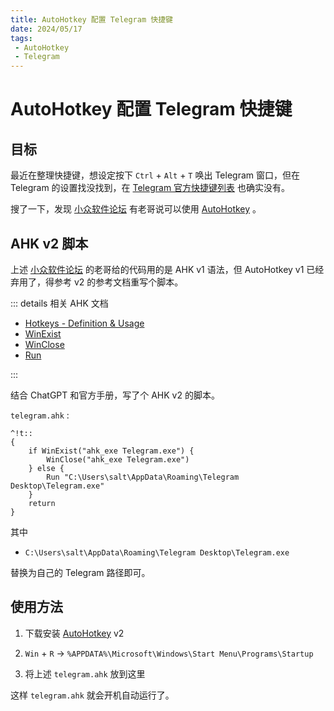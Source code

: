 ```yaml
---
title: AutoHotkey 配置 Telegram 快捷键
date: 2024/05/17
tags: 
 - AutoHotkey
 - Telegram
---
```


# AutoHotkey 配置 Telegram 快捷键

## 目标

最近在整理快捷键，想设定按下 `Ctrl` + `Alt` + `T` 唤出 Telegram 窗口，但在 Telegram 的设置找没找到，在 [Telegram 官方快捷键列表](https://github.com/telegramdesktop/tdesktop/wiki/Keyboard-Shortcuts) 也确实没有。

搜了一下，发现 [小众软件论坛](https://meta.appinn.net/t/topic/34541/8) 有老哥说可以使用 [AutoHotkey](https://www.autohotkey.com/) 。

## AHK v2 脚本

上述 [小众软件论坛](https://meta.appinn.net/t/topic/34541/8) 的老哥给的代码用的是 AHK v1 语法，但 AutoHotkey v1 已经弃用了，得参考 v2 的参考文档重写个脚本。

::: details 相关 AHK 文档

- [Hotkeys - Definition & Usage](https://www.autohotkey.com/docs/v2/Hotkeys.htm#Symbols)
- [WinExist](https://www.autohotkey.com/docs/v2/lib/WinExist.htm)
- [WinClose](https://www.autohotkey.com/docs/v2/lib/WinClose.htm)
- [Run](https://www.autohotkey.com/docs/v2/lib/Run.htm)

:::

结合 ChatGPT 和官方手册，写了个 AHK v2 的脚本。

`telegram.ahk` :

```
^!t::
{
    if WinExist("ahk_exe Telegram.exe") {
        WinClose("ahk_exe Telegram.exe")
    } else {
        Run "C:\Users\salt\AppData\Roaming\Telegram Desktop\Telegram.exe"
    }
    return
}
```

其中

- `C:\Users\salt\AppData\Roaming\Telegram Desktop\Telegram.exe`

替换为自己的 Telegram 路径即可。

## 使用方法

1. 下载安装 [AutoHotkey](https://www.autohotkey.com/) v2
2. `Win` + `R` → `%APPDATA%\Microsoft\Windows\Start Menu\Programs\Startup`

3. 将上述 `telegram.ahk` 放到这里

这样 `telegram.ahk` 就会开机自动运行了。
